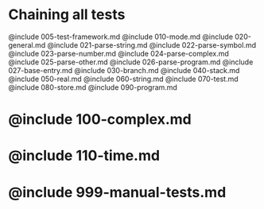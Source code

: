 # Chaining all tests

@include 005-test-framework.md
@include 010-mode.md
@include 020-general.md
@include 021-parse-string.md
@include 022-parse-symbol.md
@include 023-parse-number.md
@include 024-parse-complex.md
@include 025-parse-other.md
@include 026-parse-program.md
@include 027-base-entry.md
@include 030-branch.md
@include 040-stack.md
@include 050-real.md
@include 060-string.md
@include 070-test.md
@include 080-store.md
@include 090-program.md
# @include 100-complex.md
# @include 110-time.md
# @include 999-manual-tests.md
